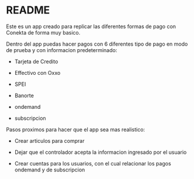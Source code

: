# README

Este es un app creado para replicar las diferentes formas de pago con Conekta de forma muy basico.

Dentro del app puedas hacer pagos con 6 diferentes tipo de pago en modo de prueba y con informacion predeterminado:

* Tarjeta de Credito

* Effectivo con Oxxo

* SPEI

* Banorte

* ondemand

* subscripcion

Pasos proximos para hacer que el app sea mas realistico:

* Crear articulos para comprar

* Dejar que el controlador acepta la informacion ingresado por el usuario

* Crear cuentas para los usuarios, con el cual relacionar los pagos ondemand y de subscripcion
